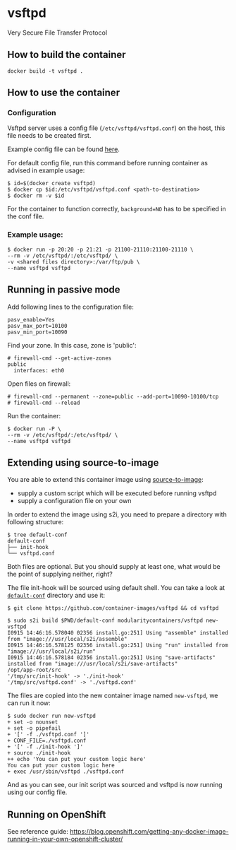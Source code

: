 # vsftpd
Very Secure File Transfer Protocol

## How to build the container
```
docker build -t vsftpd .
```

## How to use the container

### Configuration
Vsftpd server uses a config file (`/etc/vsftpd/vsftpd.conf`) on the host, this file needs to be created first.

Example config file can be found [here](https://github.com/container-images/vsftpd/blob/master/tests/files/configurations/anonymous_enabled/vsftpd.conf).

For default config file, run this command before running container as advised in example usage:
```
$ id=$(docker create vsftpd)
$ docker cp $id:/etc/vsftpd/vsftpd.conf <path-to-destination>
$ docker rm -v $id
```
For the container to function correctly, ```background=NO``` has to be specified in the conf file.

### Example usage:

```
$ docker run -p 20:20 -p 21:21 -p 21100-21110:21100-21110 \
--rm -v /etc/vsftpd/:/etc/vsftpd/ \
-v <shared files directory>:/var/ftp/pub \
--name vsftpd vsftpd
```

## Running in passive mode

Add following lines to the configuration file:
```
pasv_enable=Yes
pasv_max_port=10100
pasv_min_port=10090
```

Find your zone. In this case, zone is 'public':
```
# firewall-cmd --get-active-zones
public
  interfaces: eth0
```
Open files on firewall:
```
# firewall-cmd --permanent --zone=public --add-port=10090-10100/tcp
# firewall-cmd --reload
```
Run the container:
```
$ docker run -P \
--rm -v /etc/vsftpd/:/etc/vsftpd/ \
--name vsftpd vsftpd
```


## Extending using source-to-image

You are able to extend this container image using [source-to-image](https://github.com/openshift/source-to-image):

* supply a custom script which will be executed before running vsftpd
* supply a configuration file on your own

In order to extend the image using s2i, you need to prepare a directory with following structure:
```
$ tree default-conf
default-conf
├── init-hook
└── vsftpd.conf
```

Both files are optional. But you should supply at least one, what would be the point of supplying neither, right?

The file init-hook will be sourced using default shell. You can take a look at
[`default-conf`](https://github.com/container-images/vsftpd/tree/master/default-conf)
directory and use it:

```
$ git clone https://github.com/container-images/vsftpd && cd vsftpd

$ sudo s2i build $PWD/default-conf modularitycontainers/vsftpd new-vsftpd
I0915 14:46:16.578040 02356 install.go:251] Using "assemble" installed from "image:///usr/local/s2i/assemble"
I0915 14:46:16.578125 02356 install.go:251] Using "run" installed from "image:///usr/local/s2i/run"
I0915 14:46:16.578184 02356 install.go:251] Using "save-artifacts" installed from "image:///usr/local/s2i/save-artifacts"
/opt/app-root/src
'/tmp/src/init-hook' -> './init-hook'
'/tmp/src/vsftpd.conf' -> './vsftpd.conf'
```

The files are copied into the new container image named `new-vsftpd`, we can run it now:

```
$ sudo docker run new-vsftpd
+ set -o nounset
+ set -o pipefail
+ '[' -f ./vsftpd.conf ']'
+ CONF_FILE=./vsftpd.conf
+ '[' -f ./init-hook ']'
+ source ./init-hook
++ echo 'You can put your custom logic here'
You can put your custom logic here
+ exec /usr/sbin/vsftpd ./vsftpd.conf
```

And as you can see, our init script was sourced and vsftpd is now running using our config file.


## Running on OpenShift 

See reference guide: https://blog.openshift.com/getting-any-docker-image-running-in-your-own-openshift-cluster/

